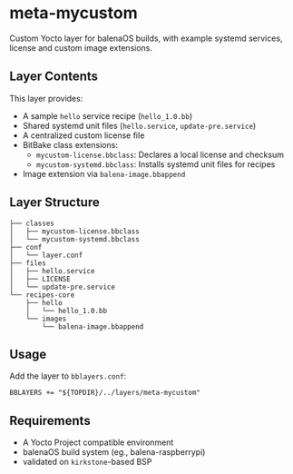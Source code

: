 # meta-mycustom

Custom Yocto layer for balenaOS builds, with example systemd services, license  and custom image extensions.

## Layer Contents

This layer provides:

- A sample `hello` service recipe (`hello_1.0.bb`)
- Shared systemd unit files (`hello.service`, `update-pre.service`)
- A centralized custom license file
- BitBake class extensions:
  - `mycustom-license.bbclass`: Declares a local license and checksum
  - `mycustom-systemd.bbclass`: Installs systemd unit files for recipes
- Image extension via `balena-image.bbappend`

## Layer Structure
```
├── classes
│   ├── mycustom-license.bbclass
│   └── mycustom-systemd.bbclass
├── conf
│   └── layer.conf
├── files
│   ├── hello.service
│   ├── LICENSE
│   └── update-pre.service
└── recipes-core
    ├── hello
    │   └── hello_1.0.bb
    └── images
        └── balena-image.bbappend
```

## Usage
Add the layer to `bblayers.conf`:
```
BBLAYERS += "${TOPDIR}/../layers/meta-mycustom"
```

## Requirements
- A Yocto Project compatible environment
- balenaOS build system (eg., balena-raspberrypi)
- validated on `kirkstone`-based BSP

